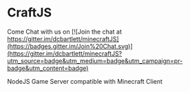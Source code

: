 # CraftJS

Come Chat with us on [![Join the chat at https://gitter.im/dcbartlett/minecraftJS](https://badges.gitter.im/Join%20Chat.svg)](https://gitter.im/dcbartlett/minecraftJS?utm_source=badge&utm_medium=badge&utm_campaign=pr-badge&utm_content=badge)

NodeJS Game Server compatible with Minecraft Client
